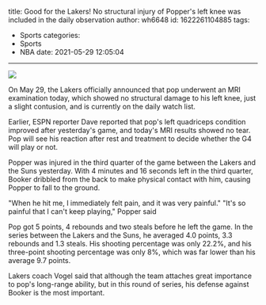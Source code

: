 title: Good for the Lakers! No structural injury of Popper's left knee was included in the daily observation
author: wh6648
id: 1622261104885
tags: 
- Sports
categories: 
- Sports
- NBA
date: 2021-05-29 12:05:04
---
![](https://p7.itc.cn/q_70/images01/20210529/8801f991478349e2bbe1b0fb8ffe0efc.jpeg)


On May 29, the Lakers officially announced that pop underwent an MRI examination today, which showed no structural damage to his left knee, just a slight contusion, and is currently on the daily watch list.

Earlier, ESPN reporter Dave reported that pop's left quadriceps condition improved after yesterday's game, and today's MRI results showed no tear. Pop will see his reaction after rest and treatment to decide whether the G4 will play or not.

Popper was injured in the third quarter of the game between the Lakers and the Suns yesterday. With 4 minutes and 16 seconds left in the third quarter, Booker dribbled from the back to make physical contact with him, causing Popper to fall to the ground.

"When he hit me, I immediately felt pain, and it was very painful." "It's so painful that I can't keep playing," Popper said

Pop got 5 points, 4 rebounds and two steals before he left the game. In the series between the Lakers and the Suns, he averaged 4.0 points, 3.3 rebounds and 1.3 steals. His shooting percentage was only 22.2%, and his three-point shooting percentage was only 8%, which was far lower than his average 9.7 points.

Lakers coach Vogel said that although the team attaches great importance to pop's long-range ability, but in this round of series, his defense against Booker is the most important.

